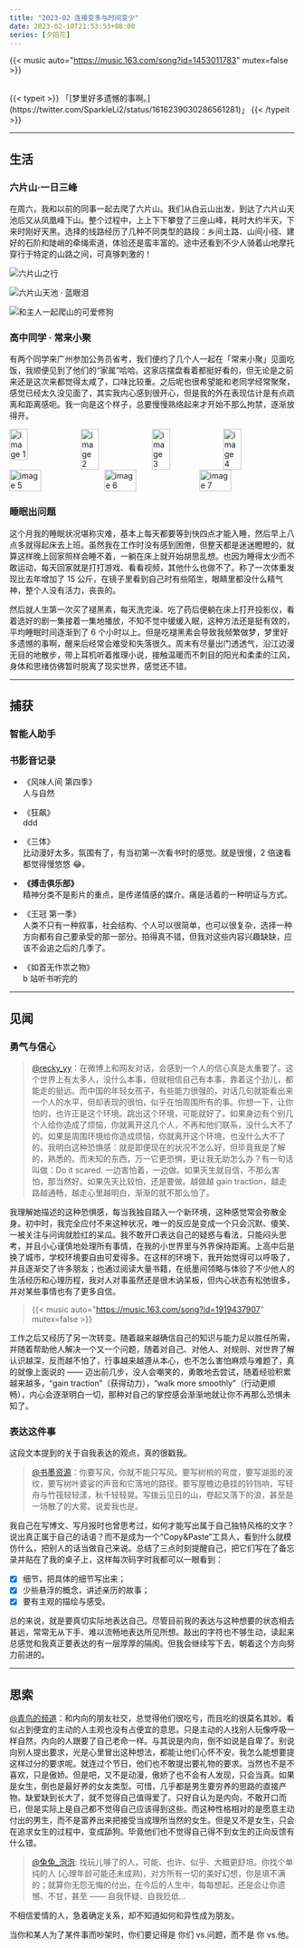 ```yaml
---
title: "2023-02 连接变多与时间变少"
date: 2023-02-10T21:53:53+08:00
series: [夕拾花]
---
```


{{< music auto="https://music.163.com/song?id=1453011783" mutex=false >}}

<br />
{{< typeit >}}
「[梦里好多遗憾的事啊。](https://twitter.com/SparkleLi2/status/1616239030286561281)」
{{< /typeit >}}

---

## 生活

### 六片山·一日三峰

在周六，我和以前的同事一起去爬了六片山。我们从白云山出发，到达了六片山天池后又从凤凰峰下山。整个过程中，上上下下攀登了三座山峰，耗时大约半天，下来时刚好天黑。选择的线路经历了几种不同类型的路段：乡间土路、山间小径、建好的石阶和陡峭的牵绳索道，体验还是蛮丰富的。途中还看到不少人骑着山地摩托穿行于特定的山路之间，可真够刺激的！

![](https://image-host-1255524710.cos.ap-beijing.myqcloud.com/img/202303152326215.jpg "六片山之行")

![](https://image-host-1255524710.cos.ap-beijing.myqcloud.com/img/202303152326425.jpg "六片山天池 · 蓝眼泪")

![](https://image-host-1255524710.cos.ap-beijing.myqcloud.com/img/202303152342652.jpg "和主人一起爬山的可爱修狗")

### 高中同学 · 常来小聚

有两个同学来广州参加公务员省考，我们便约了几个人一起在「常来小聚」见面吃饭，我顺便见到了他们的“家属”哈哈。这家店摆盘看着都挺好看的，但无论是之前来还是这次来都觉得太咸了，口味比较重。之后呢也很希望能和老同学经常聚聚，感觉已经太久没见面了，其实我内心感到很开心，但是我的外在表现估计是有点疏离和距离感呃。我一向是这个样子，总要慢慢熟络起来才开始不那么拘禁，逐渐放得开。

<div class="comtanier">
  <div class="row-1" style="display:flex; justify-content:space-around;">
    <img src="https://image-host-1255524710.cos.ap-beijing.myqcloud.com/img/202303152346758.jpg" alt="image 1" style="width:25%; height:25%;">
    <img src="https://image-host-1255524710.cos.ap-beijing.myqcloud.com/img/202303152347010.jpg" alt="image 2" style="width:25%; height:25%;">
    <img src="https://image-host-1255524710.cos.ap-beijing.myqcloud.com/img/202303152347331.jpg" alt="image 3" style="width:25%; height:25%;">
   <img src="https://image-host-1255524710.cos.ap-beijing.myqcloud.com/img/202303152346574.jpg" alt="image 4" style="width:25%; height:25%;">
  </div>
  <div class="row-2" style="display:flex; justify-content:space-around;">
    <img src="https://image-host-1255524710.cos.ap-beijing.myqcloud.com/img/202303152347057.jpg" alt="image 5" style="width:33.33%; height:33.33%;">
    <img src="https://image-host-1255524710.cos.ap-beijing.myqcloud.com/img/202303152347633.jpg" alt="image 6" style="width:33.33%; height:33.33%;">
    <img src="https://image-host-1255524710.cos.ap-beijing.myqcloud.com/img/202303152347662.jpg" alt="image 7" style="width:33.33%; height:33.33%;">
  </div>
</div>

### 睡眠出问题

这个月我的睡眠状况堪称灾难，基本上每天都要等到快四点才能入睡，然后早上八点多就得起床去上班。虽然我在工作时没有感到困倦，但整天都是迷迷瞪瞪的，就算这样晚上回家照样会睡不着，一躺在床上就开始胡思乱想。也因为睡得太少而不敢运动，每天回家就是打打游戏、看看视频，其他什么也做不了。称了一次体重发现比去年增加了 15 公斤，在镜子里看到自己时有些陌生，眼睛里都没什么精气神，整个人没有活力，丧丧的。

然后就人生第一次买了褪黑素，每天洗完澡、吃了药后便躺在床上打开投影仪，看着选好的剧一集接着一集地播放，不知不觉中缓缓入眠，这种方法还是挺有效的，平均睡眠时间逐渐到了 6 个小时以上。但是吃褪黑素会导致我频繁做梦，梦里好多遗憾的事啊，醒来后经常会难受和失落很久。周末有尽量出门透透气，沿江边漫无目的地散步，带上耳机听着推理小说，接触温暖而不刺目的阳光和柔柔的江风，身体和思绪仿佛暂时脱离了现实世界，感觉还不错。

---

## 捕获

### 智能人助手

### 书影音记录

- 《风味人间 第四季》  
  人与自然

- 《狂飙》  
  ddd

- 《三体》  
  比动漫好太多，氛围有了，有当初第一次看书时的感觉。就是很慢，2 倍速看都觉得慢悠悠 😂。

- **《搏击俱乐部》**  
  精神分类不是影片的重点，是传递情感的媒介。痛是活着的一种明证与方式。

- 《王冠 第一季》  
  人类不只有一种叙事，社会结构、个人可以很简单，也可以很复杂，选择一种方向都有自己要承受的那一部分。拍得真不错，但我对这些内容兴趣缺缺，应该不会追之后的几季了。

- 《如首无作祟之物》  
  b 站听书听完的

---

## 见闻

### 勇气与信心

> [@recky_yy](https://twitter.com/recky_yy/status/1629237065727475715)：在微博上和网友对话，会感到一个人的信心真是太重要了。这个世界上有太多人，没什么本事，但就相信自己有本事，靠着这个劲儿，都能走的挺远。而中国的年轻女孩子，有些能力很强的，对话几句就能看出来一个人的水平，但却表现的很怕，似乎在怕周围所有的事。你想一下，让你怕的，也许正是这个环境。跳出这个环境，可能就好了。如果身边有个别几个人给你造成了烦恼，你就离开这几个人，不再和他们联系，没什么大不了的。如果是周围环境给你造成烦恼，你就离开这个环境，也没什么大不了的。我明白这种恐惧感：就是即便现在的状况不怎么好，但毕竟我是了解的，熟悉的。而未知的东西，万一它更恐惧，更让我无助怎么办？有一句话叫做：Do it scared. 一边害怕着，一边做。如果天生就自信，不那么害怕，那当然好。如果先天比较怕，还是要做。越做越 gain traction，越走路越通畅，越走心里越明白，渐渐的就不那么怕了。

我理解她描述的这种恐惧感，每当我独自踏入一个新环境，这种感觉常会弥散全身。初中时，我完全应付不来这种状况，唯一的反应是变成一个只会沉默、傻笑、一被关注与问询就脸红的呆瓜。我不敢开口表达自己的疑惑与看法，只能闷头思考，并且小心谨慎地处理所有事情，在我的小世界里与外界保持距离。上高中后是换了城市，学校环境要自由可爱得多。在这样的环境下，我开始觉得可以呼吸了，并且逐渐交了许多朋友；也通过阅读大量书籍，在纸墨间领略与体验了不少他人的生活经历和心理历程，我对人对事虽然还是很木讷呆板，但内心状态有松弛很多，并对某些事情也有了更多自信。

> {{< music auto="https://music.163.com/song?id=1919437907" mutex=false >}}

工作之后又经历了另一次转变。随着越来越确信自己的知识与能力足以胜任所需，并随着帮助他人解决一个又一个问题，随着对自己、对他人、对规则、对世界了解认识越深，反而越不怕了，行事越来越遵从本心，也不怎么害怕麻烦与难题了，真的就像上面说的 —— 迈出前几步，没人会嘲笑的，勇敢地去尝试，随着经验积累越来越多，“gain traction”（获得动力），“walk more smoothly”（行动更顺畅），内心会逐渐明白一切，那种对自己的掌控感会渐渐地就让你不再那么恐惧未知了。

### 表达这件事

这段文本提到的关于自我表达的观点，真的很戳我。

> [@书墨资源](https://t.me/shumozy/2493)：你要写风，你就不能只写风。要写树梢的弯度，要写湖面的波纹，要写树叶婆娑的声音和它落地的路径。要写屋檐边悬挂的铃铛响，写轻舟与竹筏轻轻漾，秋千轻轻晃。写拨云见日的山，卷起又落下的浪，甚至是一场散了的大雾。说爱我也是。

我自己在写博文、写月报时也曾思考过，如何才能写出属于自己独特风格的文字？说出真正属于自己的话语？而不是成为一个“Copy&Paste”工具人，看到什么就模仿什么，把别人的话当做自己来说。总结了三点时刻提醒自己，把它们写在了备忘录并贴在了我的桌子上，这样每次码字时我都可以一眼看到：

- [x] 细节，把具体的细节写出来；
- [x] 少些悬浮的概念，讲述亲历的故事；
- [x] 要有主观的描绘与感受。

总的来说，就是要真切实际地表达自己。尽管目前我的表达与这种想要的状态相去甚远，常常无从下手、难以流畅地表达所见所想。敲出的字符也不够生动，读起来总感觉和我真正要表达的有一层厚厚的隔阂。但我会继续写下去，朝着这个方向努力前进的。

---

## 思索

[@青鸟的频道](https://t.me/bluebird_channel/850)：和内向的朋友社交，总觉得他们很吃亏，而且吃的很莫名其妙。看似占到便宜的主动的人主观也没有占便宜的意思。只是主动的人找别人玩像呼吸一样自然，内向的人跟要了自己老命一样。与其说是内向，倒不如说是自卑了。别说向别人提出要求，光是心里冒出这种想法，都能让他们心怀不安，我怎么能想要提这样过分的要求呢。就连过个节日，他们也不敢提出要礼物的要求。当然也不是不喜欢，只是傲娇。但是吧，又不是动漫，傲娇了也不会有人发现，只会当真。如果是女生，倒也是最好养的女友类型。可惜，几乎都是男生要穷养的思路的直接产物。缺爱缺到长大了，就不觉得自己值得爱了。只好自认为是内向，不敢开口而已，但是实际上是自己都不觉得自己应该得到这些。而这种性格相对的是愿意主动付出的男生，而不是富养出来把接受当成理所当然的女生。但是又不是女生，只会在追求女生的过程中，变成舔狗。毕竟他们也不觉得自己得不到女生的正向反馈有什么错。

> [@兔兔\_泡泡](https://twitter.com/tutu_paopao/status/1633025377881980933): 找玩儿够了的人，可能、也许、似乎、大概更舒坦。你找个单纯的人 (心理年龄可能还未成熟)，对方所有一切的美好幻想，你是填不满的；就算你无怨无悔的付出，在今后的人生中，每每想起，还是会让你遗憾、不甘，甚至 —— 自我怀疑、自我贬低…

不相信爱情的人，急着确定关系，却不知道如何和异性成为朋友。

当你和某人为了某件事而吵架时，你们要记得是 你们 vs.问题，而不是 你 vs.他。
